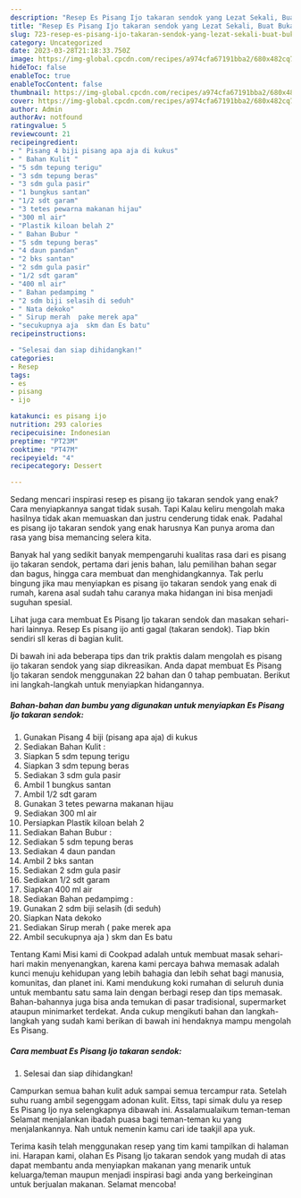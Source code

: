 ```yaml
---
description: "Resep Es Pisang Ijo takaran sendok yang Lezat Sekali, Buat Buka Puasa Lezat Sekali"
title: "Resep Es Pisang Ijo takaran sendok yang Lezat Sekali, Buat Buka Puasa Lezat Sekali"
slug: 723-resep-es-pisang-ijo-takaran-sendok-yang-lezat-sekali-buat-buka-puasa-lezat-sekali
category: Uncategorized
date: 2023-03-28T21:18:33.750Z
image: https://img-global.cpcdn.com/recipes/a974cfa67191bba2/680x482cq70/es-pisang-ijo-takaran-sendok-foto-resep-utama.jpg
hideToc: false
enableToc: true
enableTocContent: false
thumbnail: https://img-global.cpcdn.com/recipes/a974cfa67191bba2/680x482cq70/es-pisang-ijo-takaran-sendok-foto-resep-utama.jpg
cover: https://img-global.cpcdn.com/recipes/a974cfa67191bba2/680x482cq70/es-pisang-ijo-takaran-sendok-foto-resep-utama.jpg
author: Admin
authorAv: notfound
ratingvalue: 5
reviewcount: 21
recipeingredient:
- " Pisang 4 biji pisang apa aja di kukus"
- " Bahan Kulit "
- "5 sdm tepung terigu"
- "3 sdm tepung beras"
- "3 sdm gula pasir"
- "1 bungkus santan"
- "1/2 sdt garam"
- "3 tetes pewarna makanan hijau"
- "300 ml air"
- "Plastik kiloan belah 2"
- " Bahan Bubur "
- "5 sdm tepung beras"
- "4 daun pandan"
- "2 bks santan"
- "2 sdm gula pasir"
- "1/2 sdt garam"
- "400 ml air"
- " Bahan pedampimg "
- "2 sdm biji selasih di seduh"
- " Nata dekoko"
- " Sirup merah  pake merek apa"
- "secukupnya aja  skm dan Es batu"
recipeinstructions:

- "Selesai dan siap dihidangkan!"
categories:
- Resep
tags:
- es
- pisang
- ijo

katakunci: es pisang ijo 
nutrition: 293 calories
recipecuisine: Indonesian
preptime: "PT23M"
cooktime: "PT47M"
recipeyield: "4"
recipecategory: Dessert

---
```



Sedang mencari inspirasi resep es pisang ijo takaran sendok yang enak? Cara menyiapkannya sangat tidak susah. Tapi Kalau keliru mengolah maka hasilnya tidak akan memuaskan dan justru cenderung tidak enak. Padahal es pisang ijo takaran sendok yang enak harusnya Kan punya aroma dan rasa yang bisa memancing selera kita.


Banyak hal yang sedikit banyak mempengaruhi kualitas rasa dari es pisang ijo takaran sendok, pertama dari jenis bahan, lalu pemilihan bahan segar dan bagus, hingga cara membuat dan menghidangkannya. Tak perlu bingung jika mau menyiapkan es pisang ijo takaran sendok yang enak di rumah, karena asal sudah tahu caranya maka hidangan ini bisa menjadi suguhan spesial.

Lihat juga cara membuat Es Pisang Ijo takaran sendok dan masakan sehari-hari lainnya. Resep Es pisang ijo anti gagal (takaran sendok). Tiap bkin sendiri sll keras di bagian kulit.


Di bawah ini ada beberapa tips dan trik praktis dalam mengolah es pisang ijo takaran sendok yang siap dikreasikan. Anda dapat membuat Es Pisang Ijo takaran sendok menggunakan 22 bahan dan 0 tahap pembuatan. Berikut ini langkah-langkah untuk menyiapkan hidangannya.

<!--inarticleads1-->

##### Bahan-bahan dan bumbu yang digunakan untuk menyiapkan Es Pisang Ijo takaran sendok:

1. Gunakan  Pisang 4 biji (pisang apa aja) di kukus
1. Sediakan  Bahan Kulit :
1. Siapkan 5 sdm tepung terigu
1. Siapkan 3 sdm tepung beras
1. Sediakan 3 sdm gula pasir
1. Ambil 1 bungkus santan
1. Ambil 1/2 sdt garam
1. Gunakan 3 tetes pewarna makanan hijau
1. Sediakan 300 ml air
1. Persiapkan Plastik kiloan belah 2
1. Sediakan  Bahan Bubur :
1. Sediakan 5 sdm tepung beras
1. Sediakan 4 daun pandan
1. Ambil 2 bks santan
1. Sediakan 2 sdm gula pasir
1. Sediakan 1/2 sdt garam
1. Siapkan 400 ml air
1. Sediakan  Bahan pedampimg :
1. Gunakan 2 sdm biji selasih (di seduh)
1. Siapkan  Nata dekoko
1. Sediakan  Sirup merah ( pake merek apa
1. Ambil secukupnya aja ) skm dan Es batu


Tentang Kami Misi kami di Cookpad adalah untuk membuat masak sehari-hari makin menyenangkan, karena kami percaya bahwa memasak adalah kunci menuju kehidupan yang lebih bahagia dan lebih sehat bagi manusia, komunitas, dan planet ini. Kami mendukung koki rumahan di seluruh dunia untuk membantu satu sama lain dengan berbagi resep dan tips memasak. Bahan-bahannya juga bisa anda temukan di pasar tradisional, supermarket ataupun minimarket terdekat. Anda cukup mengikuti bahan dan langkah-langkah yang sudah kami berikan di bawah ini hendaknya mampu mengolah Es Pisang. 

<!--inarticleads2-->

##### Cara membuat Es Pisang Ijo takaran sendok:


1. Selesai dan siap dihidangkan!

Campurkan semua bahan kulit aduk sampai semua tercampur rata. Setelah suhu ruang ambil segenggam adonan kulit. Eitss, tapi simak dulu ya resep Es Pisang Ijo nya selengkapnya dibawah ini. Assalamualaikum teman-teman Selamat menjalankan ibadah puasa bagi teman-teman ku yang menjalankannya. Nah untuk nemenin kamu cari ide taakjil apa yuk. 

Terima kasih telah menggunakan resep yang tim kami tampilkan di halaman ini. Harapan kami, olahan Es Pisang Ijo takaran sendok yang mudah di atas dapat membantu anda menyiapkan makanan yang menarik untuk keluarga/teman maupun menjadi inspirasi bagi anda yang berkeinginan untuk berjualan makanan. Selamat mencoba!
